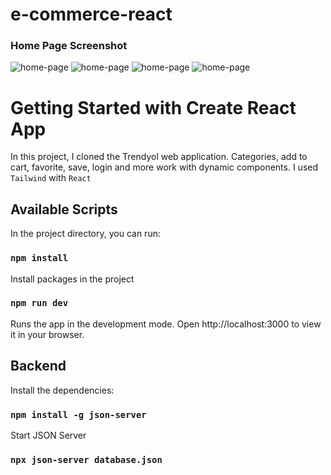 # e-commerce-react

### Home Page Screenshot

![home-page](src/screenshots/home-page.png)
![home-page](src/screenshots/category-page.png)
![home-page](src/screenshots/productDetail-page.png)
![home-page](src/screenshots/sepet.png)

# Getting Started with Create React App

In this project, I cloned the Trendyol web application. Categories, add to cart, favorite, save, login and more work with dynamic components. I used `Tailwind` with `React`

## Available Scripts

In the project directory, you can run:

### `npm install`

Install packages in the project

### `npm run dev`

Runs the app in the development mode.
Open http://localhost:3000 to view it in your browser.

## Backend

Install the dependencies:

### `npm install -g json-server`

Start JSON Server

### `npx json-server database.json`
